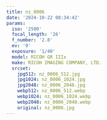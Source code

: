 ```yaml
---
title: nz_0006
date: '2024-10-22 08:34:42'
params:
  iso: '2500'
  focal_length: '26'
  f_number: '2.8'
  ev: '0'
  exposure: '1/40'
  model: RICOH GR IIIx
  make: RICOH IMAGING COMPANY, LTD.
  srcset:
    jpg512: nz_0006_512.jpg
    jpg1024: nz_0006_1024.jpg
    jpg2048: nz_0006_2048.jpg
    webp512: nz_0006_512.webp
    webp1024: nz_0006_1024.webp
    webp2048: nz_0006_2048.webp
    original: nz_0006.jpg
---
```

